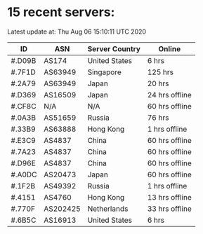 # 15 recent servers:

Latest update at: Thu Aug 06 15:10:11 UTC 2020

| ID | ASN | Server Country | Online |
| -- | --- | -------------- | ------ |
| #.D09B | AS174 | United States | 6 hrs |
| #.7F1D | AS63949 | Singapore | 125 hrs |
| #.2A79 | AS63949 | Japan | 20 hrs |
| #.D369 | AS16509 | Japan | 24 hrs offline |
| #.CF8C | N/A | N/A | 60 hrs offline |
| #.0A3B | AS51659 | Russia | 76 hrs |
| #.33B9 | AS63888 | Hong Kong | 1 hrs offline |
| #.E3C9 | AS4837 | China | 60 hrs offline |
| #.7A23 | AS4837 | China | 60 hrs offline |
| #.D96E | AS4837 | China | 60 hrs offline |
| #.A0DC | AS20473 | Japan | 60 hrs offline |
| #.1F2B | AS49392 | Russia | 1 hrs offline |
| #.4151 | AS4760 | Hong Kong | 13 hrs offline |
| #.770F | AS202425 | Netherlands | 33 hrs offline |
| #.6B5C | AS16913 | United States | 6 hrs |

